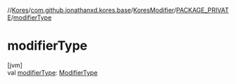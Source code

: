 //[Kores](../../../../index.md)/[com.github.jonathanxd.kores.base](../../index.md)/[KoresModifier](../index.md)/[PACKAGE_PRIVATE](index.md)/[modifierType](modifier-type.md)

# modifierType

[jvm]\
val [modifierType](modifier-type.md): [ModifierType](../../-modifier-type/index.md)
